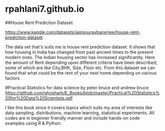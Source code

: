 # rpahlani7.github.io
##House Rent Prediction Dataset

https://www.kaggle.com/datasets/iamsouravbanerjee/house-rent-prediction-dataset

The data set that's suits me is house rent prediction dataset. It shows that how housing in India has changed from past ancient times to the present modern ones. The Indian housing sector has increased significantly. Here the amount of Rent depending upon different criteria have been described, some of which are like City,BHK, Size, Floor etc. From this dataset we can found that what could be the rent of your next home depending on various factors.

#Practical Statistics for data science by peter bruce and andrew bruce https://github.com/ghoshark/E_Books/blob/master/Practical%20Statistics%20for%20Data%20Scientists.pdf 

I like this book since it covers topics which suits my area of interests like data sampling, distributions, machine learning, statistical experiments. All codes are in beginner friendly manner and include hands-on code examples using R & Python. 
